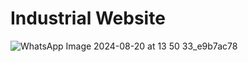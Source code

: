 # Industrial Website 


![WhatsApp Image 2024-08-20 at 13 50 33_e9b7ac78](https://github.com/user-attachments/assets/c7a8d34d-54d5-4f50-8708-8b7ccb5d59fe)
